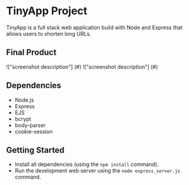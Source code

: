 # TinyApp Project

TinyApp is a full stack web application build with Node and Express that allows users to shorten long URLs.

## Final Product

!["screenshot description"] (#)
!["screenshot description"] (#)

## Dependencies

- Node.js
- Express
- EJS
- bcrypt
- body-parser
- cookie-session

## Getting Started

- Install all dependencies (using the `npm install` command).
- Run the development web server using the `node express_server.js` command.
